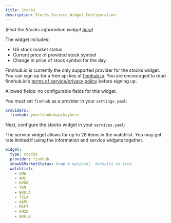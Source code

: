 ```yaml
---
title: Stocks
description: Stocks Service Widget Configuration
---
```


_(Find the Stocks information widget [here](../info/stocks.md))_

The widget includes:

- US stock market status
- Current price of provided stock symbol
- Change in price of stock symbol for the day.

Finnhub.io is currently the only supported provider for the stocks widget.
You can sign up for a free api key at [finnhub.io](https://finnhub.io).
You are encouraged to read finnhub.io's
[terms of service/privacy policy](https://finnhub.io/terms-of-service) before
signing up.

Allowed fields: no configurable fields for this widget.

You must set `finnhub` as a provider in your `settings.yaml`:

```yaml
providers:
  finnhub: yourfinnhubapikeyhere
```

Next, configure the stocks widget in your `services.yaml`:

The service widget allows for up to 28 items in the watchlist. You may get rate
limited if using the information and service widgets together.

```yaml
widget:
  type: stocks
  provider: finnhub
  showUSMarketStatus: true # optional, defaults to true
  watchlist:
    - GME
    - AMC
    - NVDA
    - TSM
    - BRK.A
    - TSLA
    - AAPL
    - MSFT
    - AMZN
    - BRK.B
```
